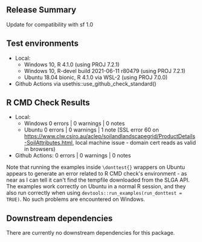 ## Release Summary

Update for compatibility with sf 1.0

## Test environments

  * Local: 
    * Windows 10, R 4.1.0 (using PROJ 7.2.1)
    * Windows 10, R-devel build 2021-06-11 r80479 (using PROJ 7.2.1)
    * Ubuntu 18.04 bionic, R 4.1.0 via WSL-2 (using PROJ 7.0.0)
  * Github Actions via usethis::use_github_check_standard() 

## R CMD Check Results

  * Local: 
    * Windows 0 errors | 0 warnings | 0 notes
    * Ubuntu  0 errors | 0 warnings | 1 note (SSL error 60 on
      https://www.clw.csiro.au/aclep/soilandlandscapegrid/ProductDetails-SoilAttributes.html,
      local machine issue - domain cert reads as valid in browsers)
  * Github Actions: 0 errors | 0 warnings | 0 notes
  
Note that running the examples inside `\donttest{}` wrappers on Ubuntu appears to generate an error related to R CMD check's environment - as near as I can tell it can't find the tempfile downloaded from the SLGA API. The examples work correctly on Ubuntu in a normal R session, and they also run correctly when using `devtools::run_examples(run_donttest = TRUE)`. No such problems are encountered on Windows.
 
## Downstream dependencies

There are currently no downstream dependencies for this package.
